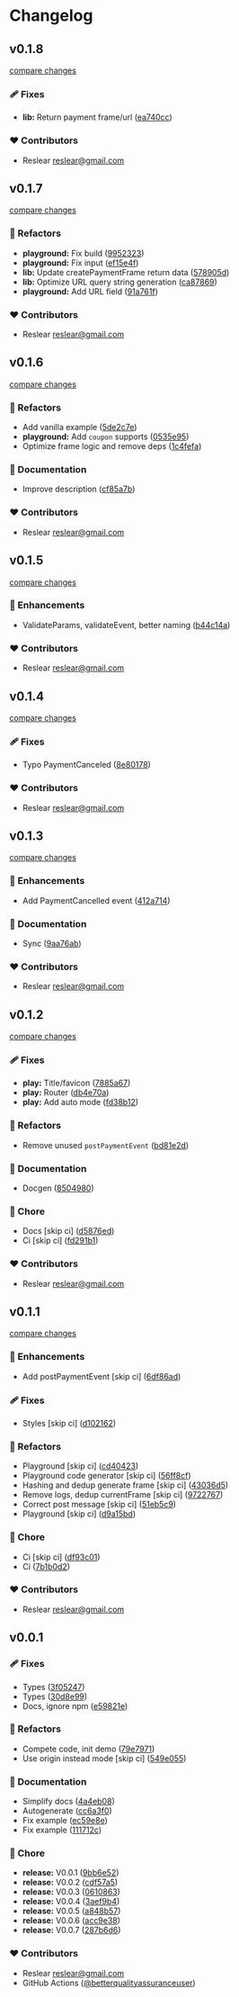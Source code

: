 # Changelog


## v0.1.8

[compare changes](https://github.com/belongnet/sdk/compare/v0.1.7...v0.1.8)

### 🩹 Fixes

- **lib:** Return payment frame/url ([ea740cc](https://github.com/belongnet/sdk/commit/ea740cc))

### ❤️ Contributors

- Reslear <reslear@gmail.com>

## v0.1.7

[compare changes](https://github.com/belongnet/sdk/compare/v0.1.6...v0.1.7)

### 💅 Refactors

- **playground:** Fix build ([9952323](https://github.com/belongnet/sdk/commit/9952323))
- **playground:** Fix input ([ef15e4f](https://github.com/belongnet/sdk/commit/ef15e4f))
- **lib:** Update createPaymentFrame return data ([578905d](https://github.com/belongnet/sdk/commit/578905d))
- **lib:** Optimize URL query string generation ([ca87869](https://github.com/belongnet/sdk/commit/ca87869))
- **playground:** Add URL field ([91a761f](https://github.com/belongnet/sdk/commit/91a761f))

### ❤️ Contributors

- Reslear <reslear@gmail.com>

## v0.1.6

[compare changes](https://github.com/belongnet/sdk/compare/v0.1.5...v0.1.6)

### 💅 Refactors

- Add vanilla example ([5de2c7e](https://github.com/belongnet/sdk/commit/5de2c7e))
- **playground:** Add `coupon` supports ([0535e95](https://github.com/belongnet/sdk/commit/0535e95))
- Optimize frame logic and remove deps ([1c4fefa](https://github.com/belongnet/sdk/commit/1c4fefa))

### 📖 Documentation

- Improve description ([cf85a7b](https://github.com/belongnet/sdk/commit/cf85a7b))

### ❤️ Contributors

- Reslear <reslear@gmail.com>

## v0.1.5

[compare changes](https://github.com/belongnet/sdk/compare/v0.1.4...v0.1.5)

### 🚀 Enhancements

- ValidateParams, validateEvent, better naming ([b44c14a](https://github.com/belongnet/sdk/commit/b44c14a))

### ❤️ Contributors

- Reslear <reslear@gmail.com>

## v0.1.4

[compare changes](https://github.com/belongnet/sdk/compare/v0.1.3...v0.1.4)

### 🩹 Fixes

- Typo PaymentCanceled ([8e80178](https://github.com/belongnet/sdk/commit/8e80178))

### ❤️ Contributors

- Reslear <reslear@gmail.com>

## v0.1.3

[compare changes](https://github.com/belongnet/sdk/compare/v0.1.2...v0.1.3)

### 🚀 Enhancements

- Add PaymentCancelled event ([412a714](https://github.com/belongnet/sdk/commit/412a714))

### 📖 Documentation

- Sync ([9aa76ab](https://github.com/belongnet/sdk/commit/9aa76ab))

### ❤️ Contributors

- Reslear <reslear@gmail.com>

## v0.1.2

[compare changes](https://github.com/belongnet/sdk/compare/v0.1.1...v0.1.2)

### 🩹 Fixes

- **play:** Title/favicon ([7885a67](https://github.com/belongnet/sdk/commit/7885a67))
- **play:** Router ([db4e70a](https://github.com/belongnet/sdk/commit/db4e70a))
- **play:** Add auto mode ([fd38b12](https://github.com/belongnet/sdk/commit/fd38b12))

### 💅 Refactors

- Remove unused `postPaymentEvent` ([bd81e2d](https://github.com/belongnet/sdk/commit/bd81e2d))

### 📖 Documentation

- Docgen ([8504980](https://github.com/belongnet/sdk/commit/8504980))

### 🏡 Chore

- Docs [skip ci] ([d5876ed](https://github.com/belongnet/sdk/commit/d5876ed))
- Ci [skip ci] ([fd291b1](https://github.com/belongnet/sdk/commit/fd291b1))

### ❤️ Contributors

- Reslear <reslear@gmail.com>

## v0.1.1

[compare changes](https://github.com/belongnet/sdk/compare/v0.0.1...v0.1.1)

### 🚀 Enhancements

- Add postPaymentEvent [skip ci] ([6df86ad](https://github.com/belongnet/sdk/commit/6df86ad))

### 🩹 Fixes

- Styles [skip ci] ([d102162](https://github.com/belongnet/sdk/commit/d102162))

### 💅 Refactors

- Playground [skip ci] ([cd40423](https://github.com/belongnet/sdk/commit/cd40423))
- Playground code generator [skip ci] ([56ff8cf](https://github.com/belongnet/sdk/commit/56ff8cf))
- Hashing and dedup generate frame [skip ci] ([43036d5](https://github.com/belongnet/sdk/commit/43036d5))
- Remove logs, dedup currentFrame [skip ci] ([9722767](https://github.com/belongnet/sdk/commit/9722767))
- Correct post message [skip ci] ([51eb5c9](https://github.com/belongnet/sdk/commit/51eb5c9))
- Playground [skip ci] ([d9a15bd](https://github.com/belongnet/sdk/commit/d9a15bd))

### 🏡 Chore

- Ci [skip ci] ([df93c01](https://github.com/belongnet/sdk/commit/df93c01))
- Ci ([7b1b0d2](https://github.com/belongnet/sdk/commit/7b1b0d2))

### ❤️ Contributors

- Reslear <reslear@gmail.com>

## v0.0.1


### 🩹 Fixes

- Types ([3f05247](https://github.com/belongnet/sdk/commit/3f05247))
- Types ([30d8e99](https://github.com/belongnet/sdk/commit/30d8e99))
- Docs, ignore npm ([e59821e](https://github.com/belongnet/sdk/commit/e59821e))

### 💅 Refactors

- Compete code, init demo ([79e7971](https://github.com/belongnet/sdk/commit/79e7971))
- Use origin instead mode [skip ci] ([549e055](https://github.com/belongnet/sdk/commit/549e055))

### 📖 Documentation

- Simplify docs ([4a4eb08](https://github.com/belongnet/sdk/commit/4a4eb08))
- Autogenerate ([cc6a3f0](https://github.com/belongnet/sdk/commit/cc6a3f0))
- Fix example ([ec59e8e](https://github.com/belongnet/sdk/commit/ec59e8e))
- Fix example ([111712c](https://github.com/belongnet/sdk/commit/111712c))

### 🏡 Chore

- **release:** V0.0.1 ([9bb6e52](https://github.com/belongnet/sdk/commit/9bb6e52))
- **release:** V0.0.2 ([cdf57a5](https://github.com/belongnet/sdk/commit/cdf57a5))
- **release:** V0.0.3 ([0610863](https://github.com/belongnet/sdk/commit/0610863))
- **release:** V0.0.4 ([3aef9b4](https://github.com/belongnet/sdk/commit/3aef9b4))
- **release:** V0.0.5 ([a848b57](https://github.com/belongnet/sdk/commit/a848b57))
- **release:** V0.0.6 ([acc9e38](https://github.com/belongnet/sdk/commit/acc9e38))
- **release:** V0.0.7 ([287b6d6](https://github.com/belongnet/sdk/commit/287b6d6))

### ❤️ Contributors

- Reslear <reslear@gmail.com>
- GitHub Actions ([@betterqualityassuranceuser](http://github.com/betterqualityassuranceuser))

